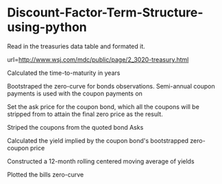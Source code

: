 # Discount-Factor-Term-Structure-using-python

Read in the treasuries data table and formated it.

url=http://www.wsj.com/mdc/public/page/2_3020-treasury.html

Calculated the time-to-maturity in years

Bootstraped the zero-curve for bonds observations. Semi-annual coupon payments is used with the coupon payments on

Set the ask price for the coupon bond, which all the coupons will be stripped from to attain the final zero price as the result.

Striped the coupons from the quoted bond Asks

Calculated the yield implied by the coupon bond's bootstrapped zero-coupon price

Constructed a 12-month rolling centered moving average of yields

Plotted the bills zero-curve

